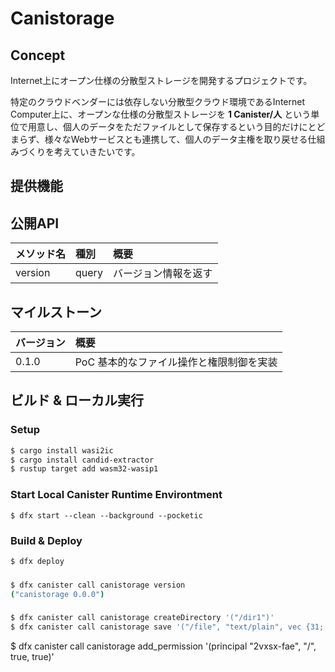 # Canistorage

## Concept

Internet上にオープン仕様の分散型ストレージを開発するプロジェクトです。

特定のクラウドベンダーには依存しない分散型クラウド環境であるInternet Computer上に、オープンな仕様の分散型ストレージを **1 Canister/人** という単位で用意し、個人のデータをただファイルとして保存するという目的だけにとどまらず、様々なWebサービスとも連携して、個人のデータ主権を取り戻せる仕組みづくりを考えていきたいです。

## 提供機能

## 公開API

| メソッド名 | 種別  | 概要                 |
| :--------- | :---- | :------------------- |
| version    | query | バージョン情報を返す |

## マイルストーン

| バージョン | 概要                                     |
| :--------- | :--------------------------------------- |
| 0.1.0      | PoC 基本的なファイル操作と権限制御を実装 |

## ビルド & ローカル実行

### Setup

```bash
$ cargo install wasi2ic
$ cargo install candid-extractor
$ rustup target add wasm32-wasip1
```

### Start Local Canister Runtime Environtment

```
$ dfx start --clean --background --pocketic
```

### Build & Deploy

```bash
$ dfx deploy
```

###

```bash
$ dfx canister call canistorage version
("canistorage 0.0.0")
```



###

```bash
$ dfx canister call canistorage createDirectory '("/dir1")'
$ dfx canister call canistorage save '("/file", "text/plain", vec {31; 32; 33}, true)'
```

$ dfx canister call canistorage add_permission '(principal "2vxsx-fae", "/", true, true)'